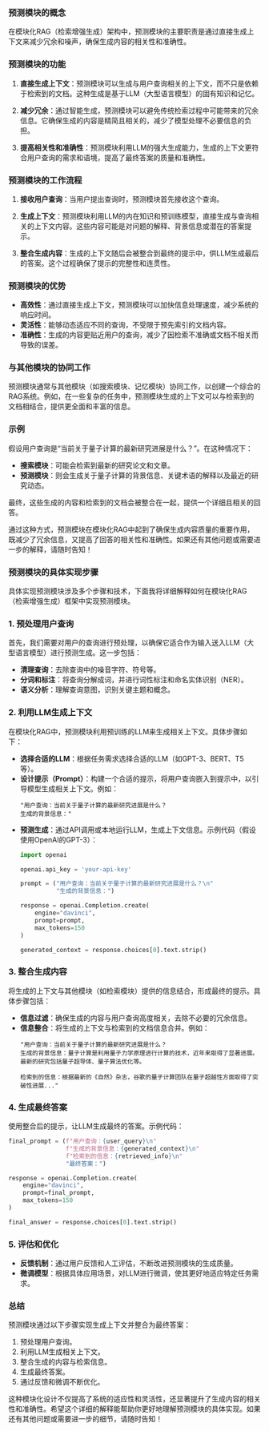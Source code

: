 ### 预测模块的概念

在模块化RAG（检索增强生成）架构中，预测模块的主要职责是通过直接生成上下文来减少冗余和噪声，确保生成内容的相关性和准确性。

### 预测模块的功能

1. **直接生成上下文**：预测模块可以生成与用户查询相关的上下文，而不只是依赖于检索到的文档。这种生成是基于LLM（大型语言模型）的固有知识和记忆。
   
2. **减少冗余**：通过智能生成，预测模块可以避免传统检索过程中可能带来的冗余信息。它确保生成的内容是精简且相关的，减少了模型处理不必要信息的负担。

3. **提高相关性和准确性**：预测模块利用LLM的强大生成能力，生成的上下文更符合用户查询的需求和语境，提高了最终答案的质量和准确性。

### 预测模块的工作流程

1. **接收用户查询**：当用户提出查询时，预测模块首先接收这个查询。

2. **生成上下文**：预测模块利用LLM的内在知识和预训练模型，直接生成与查询相关的上下文内容。这些内容可能是对问题的解释、背景信息或潜在的答案提示。

3. **整合生成内容**：生成的上下文随后会被整合到最终的提示中，供LLM生成最后的答案。这个过程确保了提示的完整性和连贯性。

### 预测模块的优势

- **高效性**：通过直接生成上下文，预测模块可以加快信息处理速度，减少系统的响应时间。
- **灵活性**：能够动态适应不同的查询，不受限于预先索引的文档内容。
- **准确性**：生成的内容更贴近用户的查询，减少了因检索不准确或文档不相关而导致的误差。

### 与其他模块的协同工作

预测模块通常与其他模块（如搜索模块、记忆模块）协同工作，以创建一个综合的RAG系统。例如，在一些复杂的任务中，预测模块生成的上下文可以与检索到的文档相结合，提供更全面和丰富的信息。

### 示例

假设用户查询是“当前关于量子计算的最新研究进展是什么？”。在这种情况下：

- **搜索模块**：可能会检索到最新的研究论文和文章。
- **预测模块**：则会生成关于量子计算的背景信息、关键术语的解释以及最近的研究动态。

最终，这些生成的内容和检索到的文档会被整合在一起，提供一个详细且相关的回答。

通过这种方式，预测模块在模块化RAG中起到了确保生成内容质量的重要作用，既减少了冗余信息，又提高了回答的相关性和准确性。如果还有其他问题或需要进一步的解释，请随时告知！

### 预测模块的具体实现步骤

具体实现预测模块涉及多个步骤和技术，下面我将详细解释如何在模块化RAG（检索增强生成）框架中实现预测模块。

### 1. 预处理用户查询

首先，我们需要对用户的查询进行预处理，以确保它适合作为输入送入LLM（大型语言模型）进行预测生成。这一步包括：

- **清理查询**：去除查询中的噪音字符、符号等。
- **分词和标注**：将查询分解成词，并进行词性标注和命名实体识别（NER）。
- **语义分析**：理解查询意图，识别关键主题和概念。

### 2. 利用LLM生成上下文

在模块化RAG中，预测模块利用预训练的LLM来生成相关上下文。具体步骤如下：

- **选择合适的LLM**：根据任务需求选择合适的LLM（如GPT-3、BERT、T5等）。
- **设计提示（Prompt）**：构建一个合适的提示，将用户查询嵌入到提示中，以引导模型生成相关上下文。例如：
  ```plaintext
  "用户查询：当前关于量子计算的最新研究进展是什么？
  生成的背景信息："
  ```
- **预测生成**：通过API调用或本地运行LLM，生成上下文信息。示例代码（假设使用OpenAI的GPT-3）：
  ```python
  import openai

  openai.api_key = 'your-api-key'

  prompt = ("用户查询：当前关于量子计算的最新研究进展是什么？\n"
            "生成的背景信息：")

  response = openai.Completion.create(
      engine="davinci",
      prompt=prompt,
      max_tokens=150
  )

  generated_context = response.choices[0].text.strip()
  ```

### 3. 整合生成内容

将生成的上下文与其他模块（如检索模块）提供的信息结合，形成最终的提示。具体步骤包括：

- **信息过滤**：确保生成的内容与用户查询高度相关，去除不必要的冗余信息。
- **信息整合**：将生成的上下文与检索到的文档信息合并。例如：
  ```plaintext
  "用户查询：当前关于量子计算的最新研究进展是什么？
  生成的背景信息：量子计算是利用量子力学原理进行计算的技术，近年来取得了显著进展。最新的研究包括量子超导体、量子算法优化等。
  
  检索到的信息：根据最新的《自然》杂志，谷歌的量子计算团队在量子超越性方面取得了突破性进展..."
  ```

### 4. 生成最终答案

使用整合后的提示，让LLM生成最终的答案。示例代码：
```python
final_prompt = (f"用户查询：{user_query}\n"
                f"生成的背景信息：{generated_context}\n"
                f"检索到的信息：{retrieved_info}\n"
                "最终答案：")

response = openai.Completion.create(
    engine="davinci",
    prompt=final_prompt,
    max_tokens=150
)

final_answer = response.choices[0].text.strip()
```

### 5. 评估和优化

- **反馈机制**：通过用户反馈和人工评估，不断改进预测模块的生成质量。
- **微调模型**：根据具体应用场景，对LLM进行微调，使其更好地适应特定任务需求。

### 总结

预测模块通过以下步骤实现生成上下文并整合为最终答案：

1. 预处理用户查询。
2. 利用LLM生成相关上下文。
3. 整合生成的内容与检索信息。
4. 生成最终答案。
5. 通过反馈和微调不断优化。

这种模块化设计不仅提高了系统的适应性和灵活性，还显著提升了生成内容的相关性和准确性。希望这个详细的解释能帮助你更好地理解预测模块的具体实现。如果还有其他问题或需要进一步的细节，请随时告知！